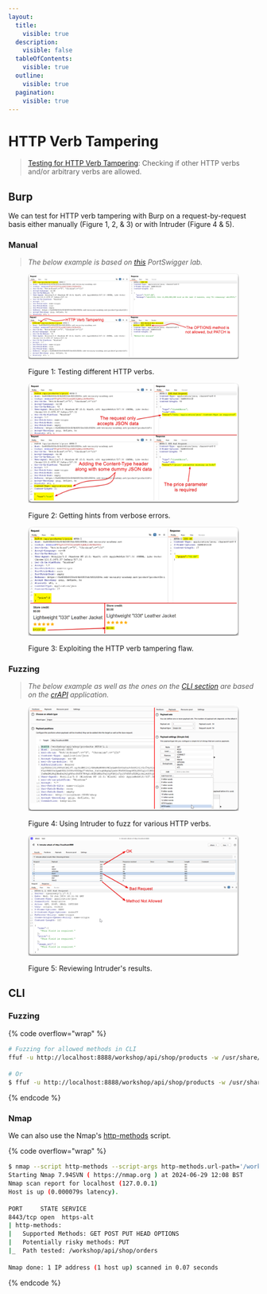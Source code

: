 ```yaml
---
layout:
  title:
    visible: true
  description:
    visible: false
  tableOfContents:
    visible: true
  outline:
    visible: true
  pagination:
    visible: true
---
```


# HTTP Verb Tampering

> [Testing for HTTP Verb Tampering](https://owasp.org/www-project-web-security-testing-guide/v41/4-Web\_Application\_Security\_Testing/07-Input\_Validation\_Testing/03-Testing\_for\_HTTP\_Verb\_Tampering): Checking if other HTTP verbs and/or arbitrary verbs are allowed.

## Burp

We can test for HTTP verb tampering with Burp on a request-by-request basis either manually (Figure 1, 2, & 3) or with Intruder (Figure 4 & 5).

### Manual

> _The below example is based on_ [_this_](https://portswigger.net/web-security/api-testing/lab-exploiting-unused-api-endpoint) _PortSwigger lab._

<figure><img src="../../../../.gitbook/assets/api_verb_tampering_1.png" alt=""><figcaption><p>Figure 1: Testing different HTTP verbs.</p></figcaption></figure>

<figure><img src="../../../../.gitbook/assets/api_verb_tampering_2.png" alt=""><figcaption><p>Figure 2: Getting hints from verbose errors.</p></figcaption></figure>

<figure><img src="../../../../.gitbook/assets/api_verb_tampering_3.png" alt=""><figcaption><p>Figure 3: Exploiting the HTTP verb tampering flaw.</p></figcaption></figure>

### Fuzzing

> _The below example as well as the ones on the_ [_CLI section_](http-verb-tampering.md#cli) _are based on the_ [_crAPI_](https://github.com/OWASP/crAPI) _application._

<figure><img src="../../../../.gitbook/assets/api_verb_tampering_intruder_1.png" alt=""><figcaption><p>Figure 4: Using Intruder to fuzz for various HTTP verbs.</p></figcaption></figure>

<figure><img src="../../../../.gitbook/assets/api_verb_tampering_intruder_2.png" alt=""><figcaption><p>Figure 5: Reviewing Intruder's results.</p></figcaption></figure>

## CLI

### Fuzzing

{% code overflow="wrap" %}
```bash
# Fuzzing for allowed methods in CLI
ffuf -u http://localhost:8888/workshop/api/shop/products -w /usr/share/wordlists/seclists/Fuzzing/http-request-methods.txt -X FUZZ -H 'Authorization: Bearer eyJhbGciOiJSUzI1NiJ9.eyJzdWIiOiJ4NzMzMUBtYWlsLmNvbSIsInJvbGUiOiJ1c2VyIiwiaWF0IjoxNzE5MzkzOTkwLCJleHAiOjE3MTk5OTg3OTB9.jZkxMQq8rbFtlBJyNcaNArb-BOv6Rfv1SrKO2cJE1sxmetAcImaLkplWfLzVNBXYeZpmB8DlIXUKrK0IHpJ744Jze_YaOrgbHqGg2ysbCfbKPZLwgSKDj0D2gjc21MIdQ3nqrpHi9wC-9rPMTUs5_S6L8-zyDf6PS5CWhxfsPJKXiqR54XJ1w95Xfy0lWbSQ7-O15ETC5AuDFZJkymGwqDJU77Rsl4143LZQEZIwPmDMiMqIWnEsJAIgRFxo0GfK7M4gtrBxN1WhzTwjOyFbNju7plY965Tu8IMQiGsiAGYtQOOcxdxtuSLl4fF6xbDvXyR5ccP4hpuCvOimZjYXgQ' -c -mc all -fc 405

# Or
$ ffuf -u http://localhost:8888/workshop/api/shop/products -w /usr/share/wordlists/seclists/Fuzzing/http-request-methods.txt -X FUZZ -c -fc 405
```
{% endcode %}

### Nmap

We can also use the Nmap's [http-methods](https://nmap.org/nsedoc/scripts/http-methods.html) script.

{% code overflow="wrap" %}
```bash
$ nmap --script http-methods --script-args http-methods.url-path='/workshop/api/shop/orders' localhost -p 8443
Starting Nmap 7.94SVN ( https://nmap.org ) at 2024-06-29 12:08 BST
Nmap scan report for localhost (127.0.0.1)
Host is up (0.000079s latency).

PORT     STATE SERVICE
8443/tcp open  https-alt
| http-methods:
|   Supported Methods: GET POST PUT HEAD OPTIONS
|   Potentially risky methods: PUT
|_  Path tested: /workshop/api/shop/orders

Nmap done: 1 IP address (1 host up) scanned in 0.07 seconds
```
{% endcode %}
